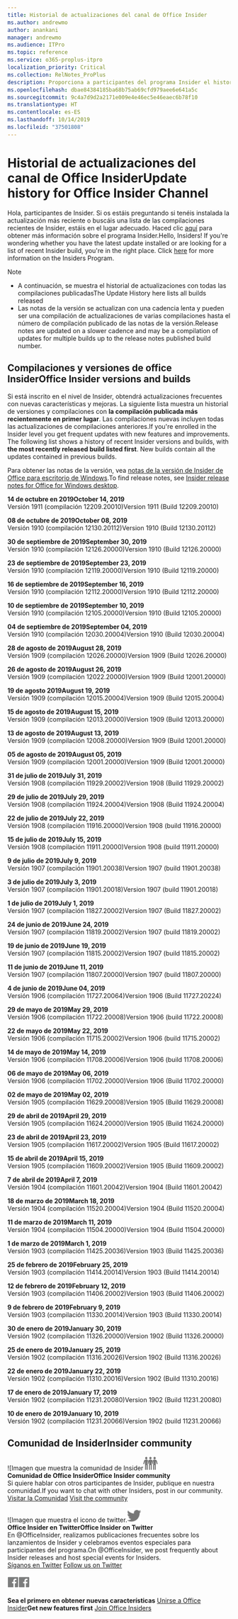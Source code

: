 ```yaml
---
title: Historial de actualizaciones del canal de Office Insider
ms.author: andrewmo
author: anankani
manager: andrewmo
ms.audience: ITPro
ms.topic: reference
ms.service: o365-proplus-itpro
localization_priority: Critical
ms.collection: RelNotes_ProPlus
description: Proporciona a participantes del programa Insider el historial de actualizaciones de los lanzamientos del canal mensual del modo anticipado de Insider para versiones de escritorio de Windows
ms.openlocfilehash: dbae84384185ba68b75ab69cfd979aee6e641a5c
ms.sourcegitcommit: 9c4a7d9d2a2171e009e4e46ec5e46eaec6b78f10
ms.translationtype: HT
ms.contentlocale: es-ES
ms.lasthandoff: 10/14/2019
ms.locfileid: "37501808"
---
```

# <a name="update-history-for-office-insider-channel"></a><span data-ttu-id="0ca06-103">Historial de actualizaciones del canal de Office Insider</span><span class="sxs-lookup"><span data-stu-id="0ca06-103">Update history for Office Insider Channel</span></span>

<span data-ttu-id="0ca06-p101">Hola, participantes de Insider. Si os estáis preguntando si tenéis instalada la actualización más reciente o buscáis una lista de las compilaciones recientes de Insider, estáis en el lugar adecuado. Haced clic [aquí](https://insider.office.com/) para obtener más información sobre el programa Insider.</span><span class="sxs-lookup"><span data-stu-id="0ca06-p101">Hello, Insiders! If you're wondering whether you have the latest update installed or are looking for a list of recent Insider build, you're in the right place. Click [here](https://insider.office.com/) for more information on the Insiders Program.</span></span>

> [!NOTE]
> - <span data-ttu-id="0ca06-107">A continuación, se muestra el historial de actualizaciones con todas las compilaciones publicadas</span><span class="sxs-lookup"><span data-stu-id="0ca06-107">The Update History here lists all builds released</span></span>
> - <span data-ttu-id="0ca06-108">Las notas de la versión se actualizan con una cadencia lenta y pueden ser una compilación de actualizaciones de varias compilaciones hasta el número de compilación publicado de las notas de la versión.</span><span class="sxs-lookup"><span data-stu-id="0ca06-108">Release notes are updated on a slower cadence and may be a compilation of updates for multiple builds up to the release notes published build number.</span></span>

## <a name="office-insider-versions-and-builds"></a><span data-ttu-id="0ca06-109">Compilaciones y versiones de office Insider</span><span class="sxs-lookup"><span data-stu-id="0ca06-109">Office Insider versions and builds</span></span>

<span data-ttu-id="0ca06-p102">Si está inscrito en el nivel de Insider, obtendrá actualizaciones frecuentes con nuevas características y mejoras. La siguiente lista muestra un historial de versiones y compilaciones con **la compilación publicada más recientemente en primer lugar**. Las compilaciones nuevas incluyen todas las actualizaciones de compilaciones anteriores.</span><span class="sxs-lookup"><span data-stu-id="0ca06-p102">If you're enrolled in the Insider level you get frequent updates with new features and improvements. The following list shows a history of recent Insider versions and builds, with **the most recently released build listed first**. New builds contain all the updates contained in previous builds.</span></span>

<span data-ttu-id="0ca06-113">Para obtener las notas de la versión, vea [notas de la versión de Insider de Office para escritorio de Windows](https://docs.microsoft.com/es-ES/OfficeUpdates/release-notes-office-insider).</span><span class="sxs-lookup"><span data-stu-id="0ca06-113">To find release notes, see [Insider release notes for Office for Windows desktop](https://docs.microsoft.com/es-ES/OfficeUpdates/release-notes-office-insider).</span></span>

[//]: # (NO ELIMINAR)

<span data-ttu-id="0ca06-115">**14 de octubre en 2019**</span><span class="sxs-lookup"><span data-stu-id="0ca06-115">**October 14, 2019**</span></span><br/>
<span data-ttu-id="0ca06-116">Versión 1911 (compilación 12209.20010)</span><span class="sxs-lookup"><span data-stu-id="0ca06-116">Version 1911 (Build 12209.20010)</span></span><br/>

<span data-ttu-id="0ca06-117">**08 de octubre de 2019**</span><span class="sxs-lookup"><span data-stu-id="0ca06-117">**October 08, 2019**</span></span><br/>
<span data-ttu-id="0ca06-118">Versión 1910 (compilación 12130.20112)</span><span class="sxs-lookup"><span data-stu-id="0ca06-118">Version 1910 (Build 12130.20112)</span></span><br/>

<span data-ttu-id="0ca06-119">**30 de septiembre de 2019**</span><span class="sxs-lookup"><span data-stu-id="0ca06-119">**September 30, 2019**</span></span><br/>
<span data-ttu-id="0ca06-120">Versión 1910 (compilación 12126.20000)</span><span class="sxs-lookup"><span data-stu-id="0ca06-120">Version 1910 (Build 12126.20000)</span></span><br/>

<span data-ttu-id="0ca06-121">**23 de septiembre de 2019**</span><span class="sxs-lookup"><span data-stu-id="0ca06-121">**September 23, 2019**</span></span><br/>
<span data-ttu-id="0ca06-122">Versión 1910 (compilación 12119.20000)</span><span class="sxs-lookup"><span data-stu-id="0ca06-122">Version 1910 (Build 12119.20000)</span></span><br/>

<span data-ttu-id="0ca06-123">**16 de septiembre de 2019**</span><span class="sxs-lookup"><span data-stu-id="0ca06-123">**September 16, 2019**</span></span><br/>
<span data-ttu-id="0ca06-124">Versión 1910 (compilación 12112.20000)</span><span class="sxs-lookup"><span data-stu-id="0ca06-124">Version 1910 (Build 12112.20000)</span></span><br/>

<span data-ttu-id="0ca06-125">**10 de septiembre de 2019**</span><span class="sxs-lookup"><span data-stu-id="0ca06-125">**September 10, 2019**</span></span><br/>
<span data-ttu-id="0ca06-126">Versión 1910 (compilación 12105.20000)</span><span class="sxs-lookup"><span data-stu-id="0ca06-126">Version 1910 (Build 12105.20000)</span></span><br/>

<span data-ttu-id="0ca06-127">**04 de septiembre de 2019**</span><span class="sxs-lookup"><span data-stu-id="0ca06-127">**September 04, 2019**</span></span><br/>
<span data-ttu-id="0ca06-128">Versión 1910 (compilación 12030.20004)</span><span class="sxs-lookup"><span data-stu-id="0ca06-128">Version 1910 (Build 12030.20004)</span></span><br/>

<span data-ttu-id="0ca06-129">**28 de agosto de 2019**</span><span class="sxs-lookup"><span data-stu-id="0ca06-129">**August 28, 2019**</span></span><br/>
<span data-ttu-id="0ca06-130">Versión 1909 (compilación 12026.20000)</span><span class="sxs-lookup"><span data-stu-id="0ca06-130">Version 1909 (Build 12026.20000)</span></span><br/>

<span data-ttu-id="0ca06-131">**26 de agosto de 2019**</span><span class="sxs-lookup"><span data-stu-id="0ca06-131">**August 26, 2019**</span></span><br/>
<span data-ttu-id="0ca06-132">Versión 1909 (compilación 12022.20000)</span><span class="sxs-lookup"><span data-stu-id="0ca06-132">Version 1909 (Build 12001.20000)</span></span><br/>

<span data-ttu-id="0ca06-133">**19 de agosto 2019**</span><span class="sxs-lookup"><span data-stu-id="0ca06-133">**August 19, 2019**</span></span><br/>
<span data-ttu-id="0ca06-134">Versión 1909 (compilación 12015.20004)</span><span class="sxs-lookup"><span data-stu-id="0ca06-134">Version 1909 (Build 12015.20004)</span></span><br/>

<span data-ttu-id="0ca06-135">**15 de agosto de 2019**</span><span class="sxs-lookup"><span data-stu-id="0ca06-135">**August 15, 2019**</span></span><br/>
<span data-ttu-id="0ca06-136">Versión 1909 (compilación 12013.20000)</span><span class="sxs-lookup"><span data-stu-id="0ca06-136">Version 1909 (Build 12013.20000)</span></span><br/>

<span data-ttu-id="0ca06-137">**13 de agosto de 2019**</span><span class="sxs-lookup"><span data-stu-id="0ca06-137">**August 13, 2019**</span></span><br/>
<span data-ttu-id="0ca06-138">Versión 1909 (compilación 12008.20000)</span><span class="sxs-lookup"><span data-stu-id="0ca06-138">Version 1909 (Build 12001.20000)</span></span><br/>

<span data-ttu-id="0ca06-139">**05 de agosto de 2019**</span><span class="sxs-lookup"><span data-stu-id="0ca06-139">**August 05, 2019**</span></span><br/>
<span data-ttu-id="0ca06-140">Versión 1909 (compilación 12001.20000)</span><span class="sxs-lookup"><span data-stu-id="0ca06-140">Version 1909 (Build 12001.20000)</span></span><br/>

<span data-ttu-id="0ca06-141">**31 de julio de 2019**</span><span class="sxs-lookup"><span data-stu-id="0ca06-141">**July 31, 2019**</span></span><br/>
<span data-ttu-id="0ca06-142">Versión 1908 (compilación 11929.20002)</span><span class="sxs-lookup"><span data-stu-id="0ca06-142">Version 1908 (Build 11929.20002)</span></span><br/>

<span data-ttu-id="0ca06-143">**29 de julio de 2019**</span><span class="sxs-lookup"><span data-stu-id="0ca06-143">**July 29, 2019**</span></span><br/>
<span data-ttu-id="0ca06-144">Versión 1908 (compilación 11924.20004)</span><span class="sxs-lookup"><span data-stu-id="0ca06-144">Version 1908 (Build 11924.20004)</span></span><br/>

<span data-ttu-id="0ca06-145">**22 de julio de 2019**</span><span class="sxs-lookup"><span data-stu-id="0ca06-145">**July 22, 2019**</span></span><br/>
<span data-ttu-id="0ca06-146">Versión 1908 (compilación 11916.20000)</span><span class="sxs-lookup"><span data-stu-id="0ca06-146">Version 1908 (build 11916.20000)</span></span><br/>

<span data-ttu-id="0ca06-147">**15 de julio de 2019**</span><span class="sxs-lookup"><span data-stu-id="0ca06-147">**July 15, 2019**</span></span><br/>
<span data-ttu-id="0ca06-148">Versión 1908 (compilación 11911.20000)</span><span class="sxs-lookup"><span data-stu-id="0ca06-148">Version 1908 (build 11911.20000)</span></span><br/>

<span data-ttu-id="0ca06-149">**9 de julio de 2019**</span><span class="sxs-lookup"><span data-stu-id="0ca06-149">**July 9, 2019**</span></span><br/>
<span data-ttu-id="0ca06-150">Versión 1907 (compilación 11901.20038)</span><span class="sxs-lookup"><span data-stu-id="0ca06-150">Version 1907 (build 11901.20038)</span></span><br/>

<span data-ttu-id="0ca06-151">**3 de julio de 2019**</span><span class="sxs-lookup"><span data-stu-id="0ca06-151">**July 3, 2019**</span></span><br/>
<span data-ttu-id="0ca06-152">Versión 1907 (compilación 11901.20018)</span><span class="sxs-lookup"><span data-stu-id="0ca06-152">Version 1907 (build 11901.20018)</span></span><br/>

<span data-ttu-id="0ca06-153">**1 de julio de 2019**</span><span class="sxs-lookup"><span data-stu-id="0ca06-153">**July 1, 2019**</span></span><br/>
<span data-ttu-id="0ca06-154">Versión 1907 (compilación 11827.20002)</span><span class="sxs-lookup"><span data-stu-id="0ca06-154">Version 1907 (Build 11827.20002)</span></span><br/>

<span data-ttu-id="0ca06-155">**24 de junio de 2019**</span><span class="sxs-lookup"><span data-stu-id="0ca06-155">**June 24, 2019**</span></span><br/>
<span data-ttu-id="0ca06-156">Versión 1907 (compilación 11819.20002)</span><span class="sxs-lookup"><span data-stu-id="0ca06-156">Version 1907 (build 11819.20002)</span></span><br/>

<span data-ttu-id="0ca06-157">**19 de junio de 2019**</span><span class="sxs-lookup"><span data-stu-id="0ca06-157">**June 19, 2019**</span></span><br/>
<span data-ttu-id="0ca06-158">Versión 1907 (compilación 11815.20002)</span><span class="sxs-lookup"><span data-stu-id="0ca06-158">Version 1907 (build 11815.20002)</span></span><br/>

<span data-ttu-id="0ca06-159">**11 de junio de 2019**</span><span class="sxs-lookup"><span data-stu-id="0ca06-159">**June 11, 2019**</span></span><br/>
<span data-ttu-id="0ca06-160">Versión 1907 (compilación 11807.20000)</span><span class="sxs-lookup"><span data-stu-id="0ca06-160">Version 1907 (build 11807.20000)</span></span><br/>

<span data-ttu-id="0ca06-161">**4 de junio de 2019**</span><span class="sxs-lookup"><span data-stu-id="0ca06-161">**June 04, 2019**</span></span><br/>
<span data-ttu-id="0ca06-162">Versión 1906 (compilación 11727.20064)</span><span class="sxs-lookup"><span data-stu-id="0ca06-162">Version 1906 (Build 11727.20224)</span></span><br/>


<span data-ttu-id="0ca06-163">**29 de mayo de 2019**</span><span class="sxs-lookup"><span data-stu-id="0ca06-163">**May 29, 2019**</span></span><br/>
<span data-ttu-id="0ca06-164">Versión 1906 (compilación 11722.20008)</span><span class="sxs-lookup"><span data-stu-id="0ca06-164">Version 1906 (build 11722.20008)</span></span><br/>

<span data-ttu-id="0ca06-165">**22 de mayo de 2019**</span><span class="sxs-lookup"><span data-stu-id="0ca06-165">**May 22, 2019**</span></span><br/> <span data-ttu-id="0ca06-166">Versión 1906 (compilación 11715.20002)</span><span class="sxs-lookup"><span data-stu-id="0ca06-166">Version 1906 (build 11715.20002)</span></span><br/> 

<span data-ttu-id="0ca06-167">**14 de mayo de 2019**</span><span class="sxs-lookup"><span data-stu-id="0ca06-167">**May 14, 2019**</span></span><br/> <span data-ttu-id="0ca06-168">Versión 1906 (compilación 11708.20006)</span><span class="sxs-lookup"><span data-stu-id="0ca06-168">Version 1906 (build 11708.20006)</span></span><br/>

<span data-ttu-id="0ca06-169">**06 de mayo de 2019**</span><span class="sxs-lookup"><span data-stu-id="0ca06-169">**May 06, 2019**</span></span><br/>
<span data-ttu-id="0ca06-170">Versión 1906 (compilación 11702.20000)</span><span class="sxs-lookup"><span data-stu-id="0ca06-170">Version 1906 (Build 11702.20000)</span></span><br/>

<span data-ttu-id="0ca06-171">**02 de mayo de 2019**</span><span class="sxs-lookup"><span data-stu-id="0ca06-171">**May 02, 2019**</span></span><br/>
<span data-ttu-id="0ca06-172">Versión 1905 (compilación 11629.20008)</span><span class="sxs-lookup"><span data-stu-id="0ca06-172">Version 1905 (Build 11629.20008)</span></span><br/>

<span data-ttu-id="0ca06-173">**29 de abril de 2019**</span><span class="sxs-lookup"><span data-stu-id="0ca06-173">**April 29, 2019**</span></span><br/>
<span data-ttu-id="0ca06-174">Versión 1905 (compilación 11624.20000)</span><span class="sxs-lookup"><span data-stu-id="0ca06-174">Version 1905 (Build 11624.20000)</span></span><br/>

<span data-ttu-id="0ca06-175">**23 de abril de 2019**</span><span class="sxs-lookup"><span data-stu-id="0ca06-175">**April 23, 2019**</span></span><br/> <span data-ttu-id="0ca06-176">Version 1905 (compilación 11617.20002)</span><span class="sxs-lookup"><span data-stu-id="0ca06-176">Version 1905 (Build 11617.20002)</span></span><br/>

<span data-ttu-id="0ca06-177">**15 de abril de 2019**</span><span class="sxs-lookup"><span data-stu-id="0ca06-177">**April 15, 2019**</span></span><br/> <span data-ttu-id="0ca06-178">Version 1905 (compilación 11609.20002)</span><span class="sxs-lookup"><span data-stu-id="0ca06-178">Version 1905 (Build 11609.20002)</span></span><br/>

<span data-ttu-id="0ca06-179">**7 de abril de 2019**</span><span class="sxs-lookup"><span data-stu-id="0ca06-179">**April 7, 2019**</span></span><br/> <span data-ttu-id="0ca06-180">Versión 1904 (compilación 11601.20042)</span><span class="sxs-lookup"><span data-stu-id="0ca06-180">Version 1904 (Build 11601.20042)</span></span><br/>

<span data-ttu-id="0ca06-181">**18 de marzo de 2019**</span><span class="sxs-lookup"><span data-stu-id="0ca06-181">**March 18, 2019**</span></span><br/> <span data-ttu-id="0ca06-182">Versión 1904 (compilación 11520.20004)</span><span class="sxs-lookup"><span data-stu-id="0ca06-182">Version 1904 (Build 11520.20004)</span></span><br/>

<span data-ttu-id="0ca06-183">**11 de marzo de 2019**</span><span class="sxs-lookup"><span data-stu-id="0ca06-183">**March 11, 2019**</span></span><br/> <span data-ttu-id="0ca06-184">Versión 1904 (compilación 11504.20000)</span><span class="sxs-lookup"><span data-stu-id="0ca06-184">Version 1904 (Build 11504.20000)</span></span><br/>

<span data-ttu-id="0ca06-185">**1 de marzo de 2019**</span><span class="sxs-lookup"><span data-stu-id="0ca06-185">**March 1, 2019**</span></span><br/> <span data-ttu-id="0ca06-186">Versión 1903 (compilación 11425.20036)</span><span class="sxs-lookup"><span data-stu-id="0ca06-186">Version 1903 (Build 11425.20036)</span></span><br/> 

<span data-ttu-id="0ca06-187">**25 de febrero de 2019**</span><span class="sxs-lookup"><span data-stu-id="0ca06-187">**February 25, 2019**</span></span><br/> <span data-ttu-id="0ca06-188">Versión 1903 (compilación 11414.20014)</span><span class="sxs-lookup"><span data-stu-id="0ca06-188">Version 1903 (Build 11414.20014)</span></span><br/> 

<span data-ttu-id="0ca06-189">**12 de febrero de 2019**</span><span class="sxs-lookup"><span data-stu-id="0ca06-189">**February 12, 2019**</span></span><br/> <span data-ttu-id="0ca06-190">Versión 1903 (compilación 11406.20002)</span><span class="sxs-lookup"><span data-stu-id="0ca06-190">Version 1903 (Build 11406.20002)</span></span><br/> 

<span data-ttu-id="0ca06-191">**9 de febrero de 2019**</span><span class="sxs-lookup"><span data-stu-id="0ca06-191">**February 9, 2019**</span></span><br/> <span data-ttu-id="0ca06-192">Versión 1903 (compilación 11330.20014)</span><span class="sxs-lookup"><span data-stu-id="0ca06-192">Version 1903 (Build 11330.20014)</span></span><br/> 

<span data-ttu-id="0ca06-193">**30 de enero de 2019**</span><span class="sxs-lookup"><span data-stu-id="0ca06-193">**January 30, 2019**</span></span><br/> <span data-ttu-id="0ca06-194">Versión 1902 (compilación 11326.20000)</span><span class="sxs-lookup"><span data-stu-id="0ca06-194">Version 1902 (Build 11326.20000)</span></span><br/> 

<span data-ttu-id="0ca06-195">**25 de enero de 2019**</span><span class="sxs-lookup"><span data-stu-id="0ca06-195">**January 25, 2019**</span></span><br/> <span data-ttu-id="0ca06-196">Versión 1902 (compilación 11316.20026)</span><span class="sxs-lookup"><span data-stu-id="0ca06-196">Version 1902 (Build 11316.20026)</span></span><br/> 

<span data-ttu-id="0ca06-197">**22 de enero de 2019**</span><span class="sxs-lookup"><span data-stu-id="0ca06-197">**January 22, 2019**</span></span><br/> <span data-ttu-id="0ca06-198">Versión 1902 (compilación 11310.20016)</span><span class="sxs-lookup"><span data-stu-id="0ca06-198">Version 1902 (Build 11310.20016)</span></span><br/> 

<span data-ttu-id="0ca06-199">**17 de enero de 2019**</span><span class="sxs-lookup"><span data-stu-id="0ca06-199">**January 17, 2019**</span></span><br/> <span data-ttu-id="0ca06-200">Versión 1902 (compilación 11231.20080)</span><span class="sxs-lookup"><span data-stu-id="0ca06-200">Version 1902 (Build 11231.20080)</span></span><br/>

<span data-ttu-id="0ca06-201">**10 de enero de 2019**</span><span class="sxs-lookup"><span data-stu-id="0ca06-201">**January 10, 2019**</span></span><br/> <span data-ttu-id="0ca06-202">Versión 1902 (compilación 11231.20066)</span><span class="sxs-lookup"><span data-stu-id="0ca06-202">Version 1902 (build 11231.20066)</span></span><br/> 

## <a name="insider-community"></a><span data-ttu-id="0ca06-203">Comunidad de Insider</span><span class="sxs-lookup"><span data-stu-id="0ca06-203">Insider community</span></span>

<span data-ttu-id="0ca06-204">![Imagen que muestra la comunidad de Insider</span><span class="sxs-lookup"><span data-stu-id="0ca06-204">![Image showing insider community.</span></span> ](images/insidercommunity.png) <br/>
<span data-ttu-id="0ca06-205">**Comunidad de Office Insider**</span><span class="sxs-lookup"><span data-stu-id="0ca06-205">**Office Insider community**</span></span><br/> <span data-ttu-id="0ca06-206">Si quiere hablar con otros participantes de Insider, publique en nuestra comunidad.</span><span class="sxs-lookup"><span data-stu-id="0ca06-206">If you want to chat with other Insiders, post in our community.</span></span><br/><span data-ttu-id="0ca06-207"> 
[Visitar la Comunidad](https://go.microsoft.com/fwlink/?linkid=843493)</span><span class="sxs-lookup"><span data-stu-id="0ca06-207"> 
[Visit the community](https://go.microsoft.com/fwlink/?linkid=843493)</span></span><br/> 

<span data-ttu-id="0ca06-208">![Imagen que muestra el icono de twitter.</span><span class="sxs-lookup"><span data-stu-id="0ca06-208">![Image showing twitter icon.</span></span> ](images/twitter.png)<br/>
<span data-ttu-id="0ca06-209">**Office Insider en Twitter**</span><span class="sxs-lookup"><span data-stu-id="0ca06-209">**Office Insider on Twitter**</span></span><br/> <span data-ttu-id="0ca06-210">En @OfficeInsider, realizamos publicaciones frecuentes sobre los lanzamientos de Insider y celebramos eventos especiales para participantes del programa.</span><span class="sxs-lookup"><span data-stu-id="0ca06-210">On @OfficeInsider, we post frequently about Insider releases and host special events for Insiders.</span></span><br/><span data-ttu-id="0ca06-211"> 
[Síganos en Twitter](https://go.microsoft.com/fwlink/?linkid=717717)</span><span class="sxs-lookup"><span data-stu-id="0ca06-211"> 
[Follow us on Twitter](https://go.microsoft.com/fwlink/?linkid=717717)</span></span><br/> 

<span data-ttu-id="0ca06-212">[
  ![Imagen que muestra el icono de Facebook. ](images/facebook.png)](https://www.facebook.com/sharer.php?u=https://support.office.com/en-us/article/Update-history-for-Office-Insider-for-Windows-desktop-64bbb317-972a-4933-8b82-cc866f0b067c)</span><span class="sxs-lookup"><span data-stu-id="0ca06-212">[![Image showing Facebook icon. ](images/facebook.png)](https://www.facebook.com/sharer.php?u=https://support.office.com/en-us/article/Update-history-for-Office-Insider-for-Windows-desktop-64bbb317-972a-4933-8b82-cc866f0b067c)</span></span>


<span data-ttu-id="0ca06-213">**Sea el primero en obtener nuevas características**
[Unirse a Office Insider](https://insider.office.com/)</span><span class="sxs-lookup"><span data-stu-id="0ca06-213">**Get new features first**
[Join Office Insiders](https://insider.office.com/)</span></span>